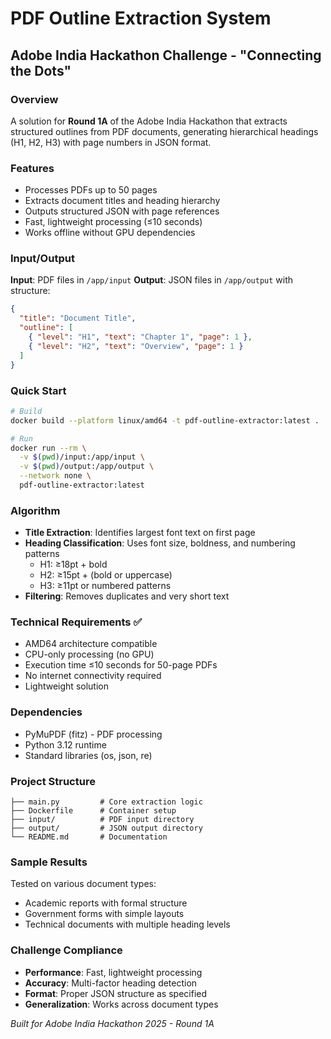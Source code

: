 # PDF Outline Extraction System
## Adobe India Hackathon Challenge - "Connecting the Dots"

### Overview
A solution for **Round 1A** of the Adobe India Hackathon that extracts structured outlines from PDF documents, generating hierarchical headings (H1, H2, H3) with page numbers in JSON format.

### Features
- Processes PDFs up to 50 pages
- Extracts document titles and heading hierarchy
- Outputs structured JSON with page references
- Fast, lightweight processing (≤10 seconds)
- Works offline without GPU dependencies

### Input/Output
**Input**: PDF files in `/app/input`
**Output**: JSON files in `/app/output` with structure:
```json
{
  "title": "Document Title",
  "outline": [
    { "level": "H1", "text": "Chapter 1", "page": 1 },
    { "level": "H2", "text": "Overview", "page": 1 }
  ]
}
```

### Quick Start
```bash
# Build
docker build --platform linux/amd64 -t pdf-outline-extractor:latest .

# Run
docker run --rm \
  -v $(pwd)/input:/app/input \
  -v $(pwd)/output:/app/output \
  --network none \
  pdf-outline-extractor:latest
```

### Algorithm
- **Title Extraction**: Identifies largest font text on first page
- **Heading Classification**: Uses font size, boldness, and numbering patterns
  - H1: ≥18pt + bold
  - H2: ≥15pt + (bold or uppercase)
  - H3: ≥11pt or numbered patterns
- **Filtering**: Removes duplicates and very short text

### Technical Requirements ✅
- AMD64 architecture compatible
- CPU-only processing (no GPU)
- Execution time ≤10 seconds for 50-page PDFs
- No internet connectivity required
- Lightweight solution

### Dependencies
- PyMuPDF (fitz) - PDF processing
- Python 3.12 runtime
- Standard libraries (os, json, re)

### Project Structure
```
├── main.py         # Core extraction logic
├── Dockerfile      # Container setup
├── input/          # PDF input directory
├── output/         # JSON output directory
└── README.md       # Documentation
```

### Sample Results
Tested on various document types:
- Academic reports with formal structure
- Government forms with simple layouts  
- Technical documents with multiple heading levels

### Challenge Compliance
- **Performance**: Fast, lightweight processing
- **Accuracy**: Multi-factor heading detection
- **Format**: Proper JSON structure as specified
- **Generalization**: Works across document types

*Built for Adobe India Hackathon 2025 - Round 1A*
